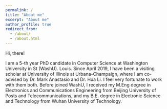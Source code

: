 ```yaml
---
permalink: /
title: "About me"
excerpt: "About me"
author_profile: true
redirect_from: 
  - /about/
  - /about.html
---
```


Hi, there!

I am a 5-th year PhD candidate in Computer Science at Washington University in St (WashU). Louis. 
Since April 2019, I have been a visiting scholar at University of Illinois at Urbana-Champaign, where I am co-advised by Dr. Mark Anastasio and Dr. Hua Li. 
I feel very fortunate to work with them both. 
Before joined WashU, I received my M.Eng degree in Electronics and Communications Engineering from Beijing University of Posts and Telecommunications, 
and my B.E. degree in Electronic Science and Technology from Wuhan University of Technology.